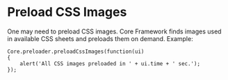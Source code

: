 # Preload CSS Images #

One may need to preload CSS images. Core Framework finds images used in available CSS sheets and preloads them on demand. Example:
```
Core.preloader.preloadCssImages(function(ui)
{
	alert('All CSS images preloaded in ' + ui.time + ' sec.');
});
```